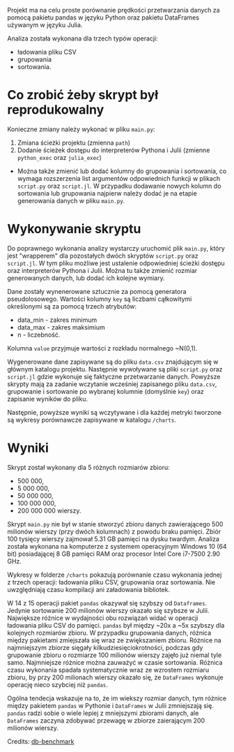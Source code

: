 Projekt ma na celu proste porównanie prędkości przetwarzania danych za pomocą pakietu pandas w języku Python oraz pakietu DataFrames używanym w języku Julia.

Analiza została wykonana dla trzech typów operacji:
* ładowania pliku CSV
* grupowania
* sortowania.


# Co zrobić żeby skrypt był reprodukowalny
Konieczne zmiany należy wykonać w pliku `main.py`:
1. Zmiana ścieżki projektu (zmienna `path`)
2. Dodanie ścieżek dostępu do interpreterów Pythona i Julii (zmienne `python_exec` oraz `julia_exec`)

* Można także zmienić lub dodać kolumny do grupowania i sortowania, co wymaga rozszerzenia list argumentów odpowiednich funkcji w plikach `script.py` oraz `script.jl`. W przypadku dodawanie nowych kolumn do sortowania lub grupowania najpierw należy dodać je na etapie generowania danych w pliku `main.py`.


# Wykonywanie skryptu
Do poprawnego wykonania analizy wystarczy uruchomić plik `main.py`, który jest "wrapperem" dla pozostałych dwóch skryptów `script.py` oraz `script.jl`. W tym pliku możliwe jest ustalenie odpowiedniej ścieżki dostępu oraz interpreterów Pythona i Julii. Można tu także zmienić rozmiar generowanych danych, lub dodać ich kolejne wymiary.

Dane zostały wynenerowane sztucznie za pomocą generatora pseudolosowego. Wartości kolumny `key` są liczbami cąłkowitymi określonymi są za pomocą trzech atrybutów: 
* data_min - zakres minimum
* data_max - zakres maksimium
* n - liczebność.

Kolumna `value` przyjmuje wartości z rozkładu normalnego ~N(0,1).

Wygenerowane dane zapisywane są do pliku `data.csv` znajdującym się w głównym katalogu projektu. Następnie wywoływane są pliki `script.py` oraz `script.jl` gdzie wykonuje się faktyczne przetwarzanie danych. Powyższe skrypty mają za zadanie wczytanie wcześniej zapisanego pliku `data.csv`, grupowanie i sortowanie po wybranej kolumnie (domyślnie `key`) oraz zapisanie wyników do pliku. 

Następnie, powyższe wyniki są wczytywane i dla każdej metryki tworzone są wykresy porównawcze zapisywane w katalogu `/charts`. 


# Wyniki
Skrypt został wykonany dla 5 różnych rozmiarów zbioru:
- 500 000,
- 5 000 000,
- 50 000 000,
- 100 000 000,
- 200 000 000 wierszy.

Skrypt `main.py` nie był w stanie stworzyć zbioru danych zawierającego 500 milionów wierszy (przy dwóch kolumnach) z powodu braku pamięci. Zbiór 100 tysięcy wierszy zajmował 5.31 GB pamięci na dysku twardym. Analiza została wykonana na komputerze z systemem operacyjnym Windows 10 (64 bit) posiadającej 8 GB pamięci RAM oraz procesor Intel Core i7-7500 2.90 GHz.

Wykresy w folderze `/charts` pokazują porównanie czasu wykonania jednej z trzech operacji: ładowania pliku CSV, grupowania oraz sortowania. Nie uwzględniają czasu kompilacji ani załadowania bibliotek.

W 14 z 15 operacji pakiet `pandas` okazywał się szybszy od `Dataframes`. Jedynie sortowanie 200 milionów wierszy okazało się szybsze w Julii. Największe różnice w wydajności obu rozwiązań widać w operacji ładowania pliku CSV do pamięci. `pandas` był między ~20x a ~5x szybszy dla kolejnych rozmiarów zbioru. W przypadku grupowania danych, różnica między pakietami zmiejszała się wraz ze zwiększaniem zbioru. Różnice na najmniejszym zbiorze sięgały kilkudziesięciokrotności, podczas gdy grupowanie zbioru o rozmiarze 100 milionów wierszy zajęło już niemal tyle samo. Najmniejsze różnice można zauważyć w czasie sortowania. Różnica czasu wykonania spadała systematycznie wraz ze wzrostem rozmiaru zbioru, by przy 200 milionach wierszy okazało się, że `DataFrames` wykonuje operację nieco szybciej niż `pandas`.

Ogólna tendecja wskazuje na to, że im wiekszy rozmiar danych, tym różnice między pakietem `pandas` w Pythonie i `DataFrames` w Julii zmniejszają się. `pandas` radzi sobie o wiele lepiej z mniejszymi zbiorami danych, ale `DataFrames` zaczyna zdobywać przewagę w zbiorze zaierającym 200 milionów wierszy.


Credits: [db-benchmark](https://github.com/h2oai/db-benchmark)